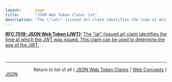 ```yaml
---
layout:      page
title:       "JSON Web Token Claim: iat"
description: "The \"iat\" (issued at) claim identifies the time at which the JWT was issued. This claim can be used to determine the age of the JWT."
---
```


**[RFC 7519: JSON Web Token (JWT)](/specs/IETF/RFC/7519 "JSON Web Token (JWT) is a compact, URL-safe means of representing claims to be transferred between two parties. The claims in a JWT are encoded as a JSON object that is used as the payload of a JSON Web Signature (JWS) structure or as the plaintext of a JSON Web Encryption (JWE) structure, enabling the claims to be digitally signed or integrity protected with a Message Authentication Code (MAC) and/or encrypted."):** [The "iat" (issued at) claim identifies the time at which the JWT was issued. This claim can be used to determine the age of the JWT.](http://tools.ietf.org/html/rfc7519#section-4.1.6 "Read documentation for JSON Web Token Claim &#34;iat&#34;")

<br/>
<hr/>

<p style="float : left"><a href="iat.json" title="JSON representing this particular Web Concept value">JSON</a></p>
<p style="text-align: right">Return to list of all ( <a href="../jwt-claims">JSON Web Token Claims</a> | <a href="../">Web Concepts</a> )</p>
